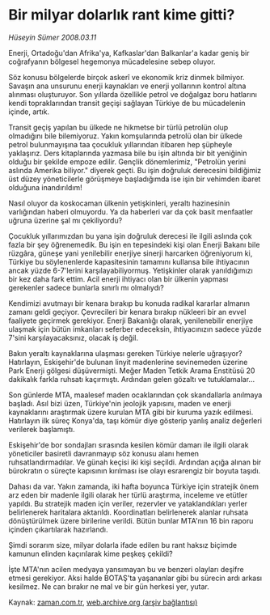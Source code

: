 # Bir milyar dolarlık rant kime gitti?

*Hüseyin Sümer 2008.03.11*

<tr><td class="metin" colspan="2" style="padding-top: 20px; padding-left: 5px; padding-right: 10px;">Enerji, Ortadoğu'dan Afrika'ya, Kafkaslar'dan Balkanlar'a kadar geniş bir coğrafyanın bölgesel hegemonya mücadelesine sebep oluyor.</td></tr><tr><td class="metin" colspan="2" style="padding-top: 20px; padding-left: 5px; padding-right: 10px;"><p>Söz konusu bölgelerde birçok askerî ve ekonomik kriz dinmek bilmiyor. Savaşın ana unsurunu enerji kaynakları ve enerji yollarının kontrol altına alınması oluşturuyor. Son yıllarda özellikle petrol ve doğalgaz boru hatlarını kendi topraklarından transit geçişi sağlayan Türkiye de bu mücadelenin içinde, artık. 
<p> Transit geçiş yapılan bu ülkede ne hikmetse bir türlü petrolün olup olmadığını bile bilemiyoruz. Yakın komşularında petrolü olan bir ülkede petrol bulunmayışına taa çocukluk yıllarından itibaren hep şüpheyle yaklaşırız. Ders kitaplarında yazmasa bile bu işin altında bir bit yeniğinin olduğu bir şekilde empoze edilir. Gençlik dönemlerimiz, "Petrolün yerini aslında Amerika biliyor." diyerek geçti. Bu işin doğruluk derecesini bildiğimiz üst düzey yöneticilerle görüşmeye başladığımda ise işin bir vehimden ibaret olduğuna inandırıldım! 
<p> Nasıl oluyor da koskocaman ülkenin yetişkinleri, yeraltı hazinesinin varlığından haberi olmuyordu. Ya da haberleri var da çok basit menfaatler uğruna üzerine şal mı çekiliyordu?
<p> Çocukluk yıllarımızdan bu yana işin doğruluk derecesi ile ilgili aslında çok fazla bir şey öğrenemedik. Bu işin en tepesindeki kişi olan Enerji Bakanı bile rüzgâra, güneşe yani yenilebilir enerjiye sinerji harcarken öğreniyorum ki, Türkiye bu söylenenlerde kapasitesinin tamamını kullansa bile ihtiyacının ancak yüzde 6-7'lerini karşılayabiliyormuş. Yetişkinler olarak yanıldığımızı bir kez daha fark ettim. Acil enerji ihtiyacı olan bir ülkenin yapması gerekenler sadece bunlarla sınırlı mı olmalıydı? 
<p> Kendimizi avutmayı bir kenara bırakıp bu konuda radikal kararlar almanın zamanı geldi geçiyor. Çevrecileri bir kenara bırakıp nükleeri bir an evvel faaliyete geçirmek gerekiyor. Enerji Bakanlığı olarak, yenilenebilir enerjiye ulaşmak için bütün imkanları seferber edeceksin, ihtiyacınızın sadece yüzde 7'sini karşılayacaksınız, olacak iş değil. 
<p> Bakın yeraltı kaynaklarına ulaşması gereken Türkiye nelerle uğraşıyor? Hatırlayın, Eskişehir'de bulunan linyit madenlerine sevinemeden üzerine Park Enerji gölgesi düşüvermişti. Meğer Maden Tetkik Arama Enstitüsü 20 dakikalık farkla ruhsatı kaçırmıştı. Ardından gelen gözaltı ve tutuklamalar... 
<p> Son günlerde MTA, maalesef maden ocaklarından çok skandallarla anılmaya başladı. Asıl bizi üzen, Türkiye'nin jeolojik yapısını, maden ve enerji kaynaklarını araştırmak üzere kurulan MTA gibi bir kuruma yazık edilmesi. Hatırlayın ilk süreç Konya'da, taşı kömür diye gösterip yanlış analiz değerleri verilerek başlamıştı. 
<p> Eskişehir'de bor sondajları sırasında kesilen kömür damarı ile ilgili olarak yöneticiler basiretli davranmayıp söz konusu alanı hemen ruhsatlandırmadılar. Ve günah keçisi iki kişi seçildi. Ardından açığa alınan bir bürokratın o süreçte kapısının kırılması ise olayı esrarengiz bir boyuta taşıdı. 
<p> Dahası da var. Yakın zamanda, iki hafta boyunca Türkiye için stratejik önem arz eden bir madenle ilgili olarak her türlü araştırma, inceleme ve etütler yapıldı. Bu stratejik maden için veriler, rezervler ve yataklandıkları yerler belirlenerek haritalara aktarıldı. Koordinatları belirlenerek alanlar ruhsata dönüştürülmek üzere birilerine verildi. Bütün bunlar MTA'nın 16 bin raporu içinden çıkartılarak hazırlandı. 
<p> Şimdi sorarım size, milyar dolarla ifade edilen bu rant haksız biçimde kamunun elinden kaçırılarak kime peşkeş çekildi? 
<p> İşte MTA'nın acilen medyaya yansımayan bu ve benzeri olayları deşifre etmesi gerekiyor. Aksi halde BOTAŞ'ta yaşananlar gibi bu sürecin ardı arkası kesilmez. Ne can bırakır ne mal ve bir gün herkesi yer, yutar.<br/></p></p></p></p></p></p></p></p></p></p></p></td></tr>

Kaynak: [zaman.com.tr](http://zaman.com.tr/yazar.do?yazino=662985), [web.archive.org (arşiv bağlantısı)](http://web.archive.org/web/20080503061832/http://www.zaman.com.tr:80/yazar.do?yazino=662985)
